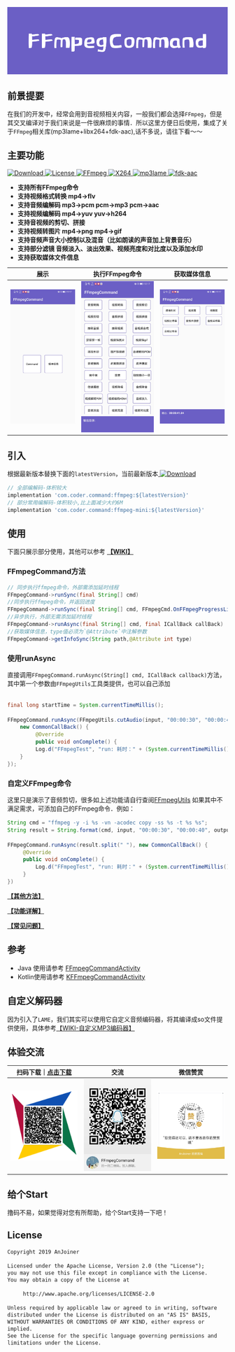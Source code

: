 
![FFmpegCommand](images/ffmpeg-command.jpg)


## 前景提要
在我们的开发中，经常会用到音视频相关内容，一般我们都会选择`FFmpeg`，但是其交叉编译对于我们来说是一件很麻烦的事情．所以这里方便日后使用，集成了关于`FFmpeg`相关库(mp3lame+libx264+fdk-aac),话不多说，请往下看～～

## 主要功能
[ ![Download](https://api.bintray.com/packages/sourfeng/repositories/ffmpeg/images/download.svg) ](https://bintray.com/sourfeng/repositories/ffmpeg/_latestVersion)[![License](https://img.shields.io/badge/license-Apache%202-success.svg)](https://www.apache.org/licenses/LICENSE-2.0)[ ![FFmpeg](https://img.shields.io/badge/FFmpeg-4.2.1-orange.svg)](https://ffmpeg.org/releases/ffmpeg-4.2.1.tar.bz2)[ ![X264](https://img.shields.io/badge/X264-20191217.2245-yellow.svg)](http://download.videolan.org/pub/videolan/x264/snapshots/x264-snapshot-20191217-2245-stable.tar.bz2)[ ![mp3lame](https://img.shields.io/badge/mp3lame-3.100-critical.svg)](https://sourceforge.net/projects/lame/files/latest/download)[ ![fdk-aac](https://img.shields.io/badge/fdkaac-2.0.1-ff69b4.svg)](https://downloads.sourceforge.net/opencore-amr/fdk-aac-2.0.1.tar.gz)

* **支持所有FFmpeg命令**
* **支持视频格式转换 mp4->flv**
* **支持音频编解码 mp3->pcm pcm->mp3 pcm->aac**
* **支持视频编解码 mp4->yuv yuv->h264**
* **支持音视频的剪切、拼接**
* **支持视频转图片 mp4->png mp4->gif**
* **支持音频声音大小控制以及混音（比如朗读的声音加上背景音乐）**
* **支持部分滤镜 音频淡入、淡出效果、视频亮度和对比度以及添加水印**
* **支持获取媒体文件信息**

|展示|执行FFmpeg命令|获取媒体信息|
|---------| ----------------------------------| --------- |
|<img src="images/ffmpeg-command-show1.jpg" alt="图-1：命令行展示" width="260px" />|<img src="images/ffmpeg-command-show2.jpg" alt="图-2：命令行执行" width="260px"/>|<img src="images/ffmpeg-command-show3.jpg" alt="图-3：命令行输出" width="260px"/>|


## 引入

根据最新版本替换下面的`latestVersion`，当前最新版本[ ![Download](https://api.bintray.com/packages/sourfeng/repositories/ffmpeg/images/download.svg) ](https://bintray.com/sourfeng/repositories/ffmpeg/_latestVersion)

```groovy
// 全部编解码-体积较大
implementation 'com.coder.command:ffmpeg:${latestVersion}'
// 部分常用编解码-体积较小,比上面减少大约6M
implementation 'com.coder.command:ffmpeg-mini:${latestVersion}'
```


## 使用

下面只展示部分使用，其他可以参考 **[【WIKI】](https://github.com/AnJoiner/FFmpegCommand/wiki)**

### FFmpegCommand方法

```java
// 同步执行ffmpeg命令，外部需添加延时线程
FFmpegCommand->runSync(final String[] cmd)
//同步执行ffmpeg命令，并返回进度
FFmpegCommand->runSync(final String[] cmd, FFmpegCmd.OnFFmpegProgressListener listener)
//异步执行，外部无需添加延时线程
FFmpegCommand->runAsync(final String[] cmd, final ICallBack callBack)
//获取媒体信息，type值必须为`@Attribute`中注解参数
FFmpegCommand->getInfoSync(String path,@Attribute int type)
```

### 使用runAsync

直接调用`FFmpegCommand.runAsync(String[] cmd, ICallBack callback)`方法，其中第一个参数由`FFmpegUtils`工具类提供，也可以自己添加     

```java

final long startTime = System.currentTimeMillis();

FFmpegCommand.runAsync(FFmpegUtils.cutAudio(input, "00:00:30", "00:00:40", output),
    new CommonCallBack() {
         @Override
         public void onComplete() {
         Log.d("FFmpegTest", "run: 耗时：" + (System.currentTimeMillis() - startTime));
    }
});

```
### 自定义FFmpeg命令

这里只是演示了音频剪切，很多如上述功能请自行查阅[FFmpegUtils](https://github.com/AnJoiner/FFmpegCommand/blob/master/ffmpeg/src/main/java/com/coder/ffmpeg/utils/FFmpegUtils.java)
如果其中不满足需求，可添加自己的FFmpeg命令．例如：

```java
String cmd = "ffmpeg -y -i %s -vn -acodec copy -ss %s -t %s %s";
String result = String.format(cmd, input, "00:00:30", "00:00:40", output);

FFmpegCommand.runAsync(result.split(" "), new CommonCallBack() {
     @Override
     public void onComplete() {
         Log.d("FFmpegTest", "run: 耗时：" + (System.currentTimeMillis() - startTime));
     }
})
```

**[【其他方法】](https://github.com/AnJoiner/FFmpegCommand/wiki/%E4%BD%BF%E7%94%A8)**

**[【功能详解】](https://github.com/AnJoiner/FFmpegCommand/wiki/%E8%AF%A6%E7%BB%86%E5%8A%9F%E8%83%BD)**

**[【常见问题】](https://github.com/AnJoiner/FFmpegCommand/wiki/%E5%B8%B8%E8%A7%81%E9%97%AE%E9%A2%98)**

## 参考

* Java 使用请参考 [FFmpegCommandActivity](app/src/main/java/com/coder/ffmpegtest/ui/FFmpegCommandActivity.java)
* Kotlin使用请参考 [KFFmpegCommandActivity](app/src/main/java/com/coder/ffmpegtest/ui/KFFmpegCommandActivity.kt)

## 自定义解码器

因为引入了`LAME`，我们其实可以使用它自定义音频编码器，将其编译成so文件提供使用，具体参考[【WIKI-自定义MP3编码器】](https://github.com/AnJoiner/FFmpegCommand/wiki/%E8%87%AA%E5%AE%9A%E4%B9%89MP3%E7%BC%96%E7%A0%81%E5%99%A8)

## 体验交流

| 扫码下载｜[点击下载](https://raw.githubusercontent.com/AnJoiner/FFmpegCommand/master/app/release/app-release.apk)  | 交流|微信赞赏|
| :--------:   |:--------:   |:--------:   |
| <img src="images/qr-code.png" alt="图-4 Demo下载" width="260px" />| <img src="images/ffmpeg-qq.jpg" alt="图-4 Demo下载" width="260px" />  | <img src="images/zan.jpg" alt="图-5 赞赏" width="260px" />|

## 给个Start

撸码不易，如果觉得对您有所帮助，给个Start支持一下吧！



## License
```
Copyright 2019 AnJoiner

Licensed under the Apache License, Version 2.0 (the "License");
you may not use this file except in compliance with the License.
You may obtain a copy of the License at

     http://www.apache.org/licenses/LICENSE-2.0

Unless required by applicable law or agreed to in writing, software
distributed under the License is distributed on an "AS IS" BASIS,
WITHOUT WARRANTIES OR CONDITIONS OF ANY KIND, either express or implied.
See the License for the specific language governing permissions and
limitations under the License.
```
